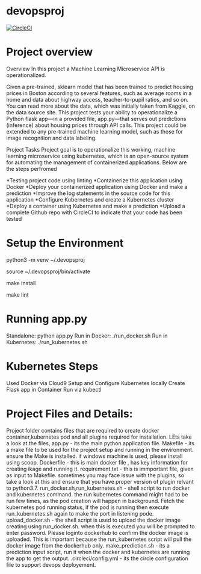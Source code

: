 # devopsproj
[![CircleCI](https://circleci.com/gh/Namit11/devopsproj/tree/main.svg?style=svg)](https://circleci.com/gh/Namit11/devopsproj/tree/main)

# Project overview
Overview In this project a Machine Learning Microservice API is operationalized.

Given a pre-trained, sklearn model that has been trained to predict housing prices in Boston according to several features, such as average rooms in a home and data about highway access, teacher-to-pupil ratios, and so on. You can read more about the data, which was initially taken from Kaggle, on the data source site. This project tests your ability to operationalize a Python flask app—in a provided file, app.py—that serves out predictions (inference) about housing prices through API calls. This project could be extended to any pre-trained machine learning model, such as those for image recognition and data labeling.

Project Tasks Project goal is to operationalize this working, machine learning microservice using kubernetes, which is an open-source system for automating the management of containerized applications. Below are the steps perfromed

*Testing project code using linting *Containerize this application using Docker *Deploy your containerized application using Docker and make a prediction *Improve the log statements in the source code for this application *Configure Kubernetes and create a Kubernetes cluster *Deploy a container using Kubernetes and make a prediction *Upload a complete Github repo with CircleCI to indicate that your code has been tested

# Setup the Environment

python3 -m venv ~/.devopsproj

source ~/.devopsproj/bin/activate

make install

make lint

# Running app.py
  Standalone: python app.py
  Run in Docker: ./run_docker.sh
  Run in Kubernetes: ./run_kubernetes.sh

# Kubernetes Steps
  Used Docker via Cloud9
  Setup and Configure Kubernetes locally
  Create Flask app in Container
  Run via kubectl

# Project Files and Details:
Project folder contains files that are required to create docker container,kubernetes pod and all plugins required for installation. LEts take a look at the files,
  app.py - its the main python application file.
  Makefile - its a make file to be used for the project setup and running in the environment. ensure the Make is installed. if windows machine is used, please install using      scoop.
  Dockerfile - this is main docker file , has key information for creating ikage and running it.
  requirement.txt - this is immportant file, given as input to Makefile. sometimes you may face issue with the plugins, so take a look at this and ensure that you have proper     version of plugin relvant to python3.7.
  run_docker.sh,run_kubernetes.sh - shell script to run docker and kubernetes command. the run kubernetes command might had to be run few times, as the pod creation will happen   in background. Fetch the kubernetes pod running status, if the pod is running then execute run_kubernetes.sh again to make the port in listening pode.
  upload_docker.sh - the shell script is used to upload the docker image creating using run_docker.sh. when this is executed you will be prompted to enter password. Please loginto dockerhub to confirm the docker image is uploaded. This is important because the run_kubernetes script will pull the docker image from the dockerhub only.
  make_prediction.sh - its a prediction input script, run it when the docker and kubernetes are running the app to get the output.
  .circleci/config.yml - its the circle configuration file to support devops deployement.
  
  
